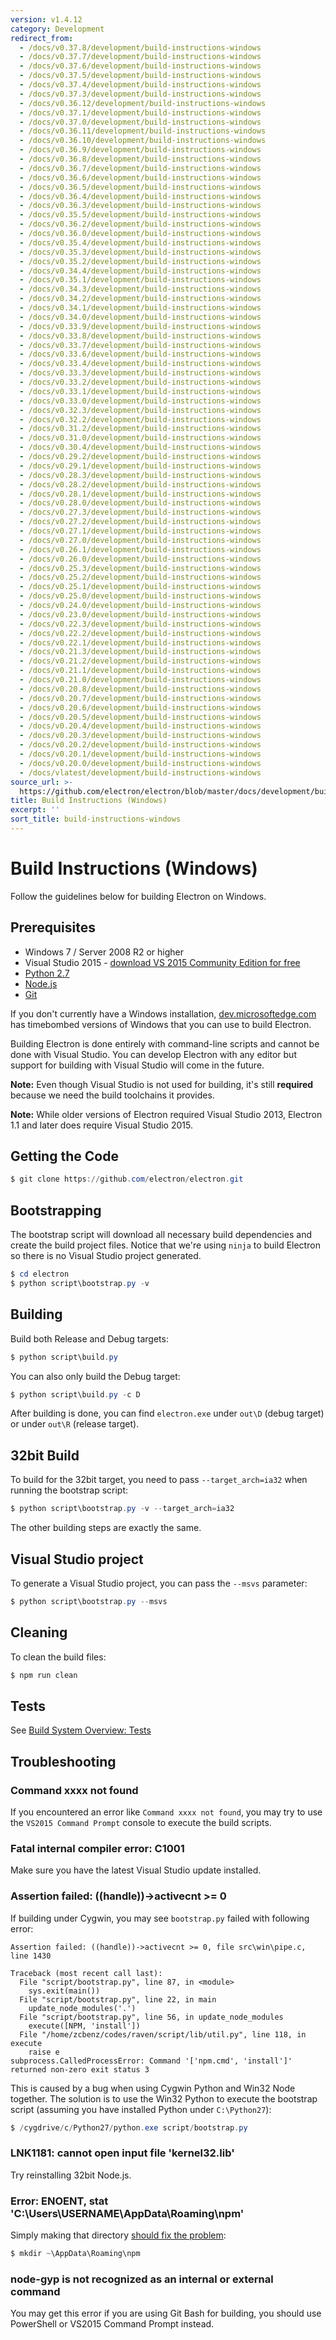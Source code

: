 ```yaml
---
version: v1.4.12
category: Development
redirect_from:
  - /docs/v0.37.8/development/build-instructions-windows
  - /docs/v0.37.7/development/build-instructions-windows
  - /docs/v0.37.6/development/build-instructions-windows
  - /docs/v0.37.5/development/build-instructions-windows
  - /docs/v0.37.4/development/build-instructions-windows
  - /docs/v0.37.3/development/build-instructions-windows
  - /docs/v0.36.12/development/build-instructions-windows
  - /docs/v0.37.1/development/build-instructions-windows
  - /docs/v0.37.0/development/build-instructions-windows
  - /docs/v0.36.11/development/build-instructions-windows
  - /docs/v0.36.10/development/build-instructions-windows
  - /docs/v0.36.9/development/build-instructions-windows
  - /docs/v0.36.8/development/build-instructions-windows
  - /docs/v0.36.7/development/build-instructions-windows
  - /docs/v0.36.6/development/build-instructions-windows
  - /docs/v0.36.5/development/build-instructions-windows
  - /docs/v0.36.4/development/build-instructions-windows
  - /docs/v0.36.3/development/build-instructions-windows
  - /docs/v0.35.5/development/build-instructions-windows
  - /docs/v0.36.2/development/build-instructions-windows
  - /docs/v0.36.0/development/build-instructions-windows
  - /docs/v0.35.4/development/build-instructions-windows
  - /docs/v0.35.3/development/build-instructions-windows
  - /docs/v0.35.2/development/build-instructions-windows
  - /docs/v0.34.4/development/build-instructions-windows
  - /docs/v0.35.1/development/build-instructions-windows
  - /docs/v0.34.3/development/build-instructions-windows
  - /docs/v0.34.2/development/build-instructions-windows
  - /docs/v0.34.1/development/build-instructions-windows
  - /docs/v0.34.0/development/build-instructions-windows
  - /docs/v0.33.9/development/build-instructions-windows
  - /docs/v0.33.8/development/build-instructions-windows
  - /docs/v0.33.7/development/build-instructions-windows
  - /docs/v0.33.6/development/build-instructions-windows
  - /docs/v0.33.4/development/build-instructions-windows
  - /docs/v0.33.3/development/build-instructions-windows
  - /docs/v0.33.2/development/build-instructions-windows
  - /docs/v0.33.1/development/build-instructions-windows
  - /docs/v0.33.0/development/build-instructions-windows
  - /docs/v0.32.3/development/build-instructions-windows
  - /docs/v0.32.2/development/build-instructions-windows
  - /docs/v0.31.2/development/build-instructions-windows
  - /docs/v0.31.0/development/build-instructions-windows
  - /docs/v0.30.4/development/build-instructions-windows
  - /docs/v0.29.2/development/build-instructions-windows
  - /docs/v0.29.1/development/build-instructions-windows
  - /docs/v0.28.3/development/build-instructions-windows
  - /docs/v0.28.2/development/build-instructions-windows
  - /docs/v0.28.1/development/build-instructions-windows
  - /docs/v0.28.0/development/build-instructions-windows
  - /docs/v0.27.3/development/build-instructions-windows
  - /docs/v0.27.2/development/build-instructions-windows
  - /docs/v0.27.1/development/build-instructions-windows
  - /docs/v0.27.0/development/build-instructions-windows
  - /docs/v0.26.1/development/build-instructions-windows
  - /docs/v0.26.0/development/build-instructions-windows
  - /docs/v0.25.3/development/build-instructions-windows
  - /docs/v0.25.2/development/build-instructions-windows
  - /docs/v0.25.1/development/build-instructions-windows
  - /docs/v0.25.0/development/build-instructions-windows
  - /docs/v0.24.0/development/build-instructions-windows
  - /docs/v0.23.0/development/build-instructions-windows
  - /docs/v0.22.3/development/build-instructions-windows
  - /docs/v0.22.2/development/build-instructions-windows
  - /docs/v0.22.1/development/build-instructions-windows
  - /docs/v0.21.3/development/build-instructions-windows
  - /docs/v0.21.2/development/build-instructions-windows
  - /docs/v0.21.1/development/build-instructions-windows
  - /docs/v0.21.0/development/build-instructions-windows
  - /docs/v0.20.8/development/build-instructions-windows
  - /docs/v0.20.7/development/build-instructions-windows
  - /docs/v0.20.6/development/build-instructions-windows
  - /docs/v0.20.5/development/build-instructions-windows
  - /docs/v0.20.4/development/build-instructions-windows
  - /docs/v0.20.3/development/build-instructions-windows
  - /docs/v0.20.2/development/build-instructions-windows
  - /docs/v0.20.1/development/build-instructions-windows
  - /docs/v0.20.0/development/build-instructions-windows
  - /docs/vlatest/development/build-instructions-windows
source_url: >-
  https://github.com/electron/electron/blob/master/docs/development/build-instructions-windows.md
title: Build Instructions (Windows)
excerpt: ''
sort_title: build-instructions-windows
---
```

# Build Instructions (Windows)

Follow the guidelines below for building Electron on Windows.

## Prerequisites

*   Windows 7 / Server 2008 R2 or higher
*   Visual Studio 2015 - [download VS 2015 Community Edition for free](https://www.visualstudio.com/en-us/products/visual-studio-community-vs.aspx)
*   [Python 2.7](http://www.python.org/download/releases/2.7/)
*   [Node.js](http://nodejs.org/download/)
*   [Git](http://git-scm.com)

If you don't currently have a Windows installation, [dev.microsoftedge.com](https://developer.microsoft.com/en-us/microsoft-edge/tools/vms/) has timebombed versions of Windows that you can use to build Electron.

Building Electron is done entirely with command-line scripts and cannot be done with Visual Studio. You can develop Electron with any editor but support for building with Visual Studio will come in the future.

**Note:** Even though Visual Studio is not used for building, it's still **required** because we need the build toolchains it provides.

**Note:** While older versions of Electron required Visual Studio 2013, Electron 1.1 and later does require Visual Studio 2015.

## Getting the Code

```powershell
$ git clone https://github.com/electron/electron.git
```

## Bootstrapping

The bootstrap script will download all necessary build dependencies and create the build project files. Notice that we're using `ninja` to build Electron so there is no Visual Studio project generated.

```powershell
$ cd electron
$ python script\bootstrap.py -v
```

## Building

Build both Release and Debug targets:

```powershell
$ python script\build.py
```

You can also only build the Debug target:

```powershell
$ python script\build.py -c D
```

After building is done, you can find `electron.exe` under `out\D` (debug target) or under `out\R` (release target).

## 32bit Build

To build for the 32bit target, you need to pass `--target_arch=ia32` when running the bootstrap script:

```powershell
$ python script\bootstrap.py -v --target_arch=ia32
```

The other building steps are exactly the same.

## Visual Studio project

To generate a Visual Studio project, you can pass the `--msvs` parameter:

```powershell
$ python script\bootstrap.py --msvs
```

## Cleaning

To clean the build files:

```powershell
$ npm run clean
```

## Tests

See [Build System Overview: Tests]({{site.baseurl}}/docs/development/build-system-overview#tests)

## Troubleshooting

### Command xxxx not found

If you encountered an error like `Command xxxx not found`, you may try to use the `VS2015 Command Prompt` console to execute the build scripts.

### Fatal internal compiler error: C1001

Make sure you have the latest Visual Studio update installed.

### Assertion failed: ((handle))->activecnt >= 0

If building under Cygwin, you may see `bootstrap.py` failed with following error:

```
Assertion failed: ((handle))->activecnt >= 0, file src\win\pipe.c, line 1430

Traceback (most recent call last):
  File "script/bootstrap.py", line 87, in <module>
    sys.exit(main())
  File "script/bootstrap.py", line 22, in main
    update_node_modules('.')
  File "script/bootstrap.py", line 56, in update_node_modules
    execute([NPM, 'install'])
  File "/home/zcbenz/codes/raven/script/lib/util.py", line 118, in execute
    raise e
subprocess.CalledProcessError: Command '['npm.cmd', 'install']' returned non-zero exit status 3

```

This is caused by a bug when using Cygwin Python and Win32 Node together. The solution is to use the Win32 Python to execute the bootstrap script (assuming you have installed Python under `C:\Python27`):

```powershell
$ /cygdrive/c/Python27/python.exe script/bootstrap.py
```

### LNK1181: cannot open input file 'kernel32.lib'

Try reinstalling 32bit Node.js.

### Error: ENOENT, stat 'C:\Users\USERNAME\AppData\Roaming\npm'

Simply making that directory [should fix the problem](http://stackoverflow.com/a/25095327/102704):

```powershell
$ mkdir ~\AppData\Roaming\npm
```

### node-gyp is not recognized as an internal or external command

You may get this error if you are using Git Bash for building, you should use PowerShell or VS2015 Command Prompt instead.
